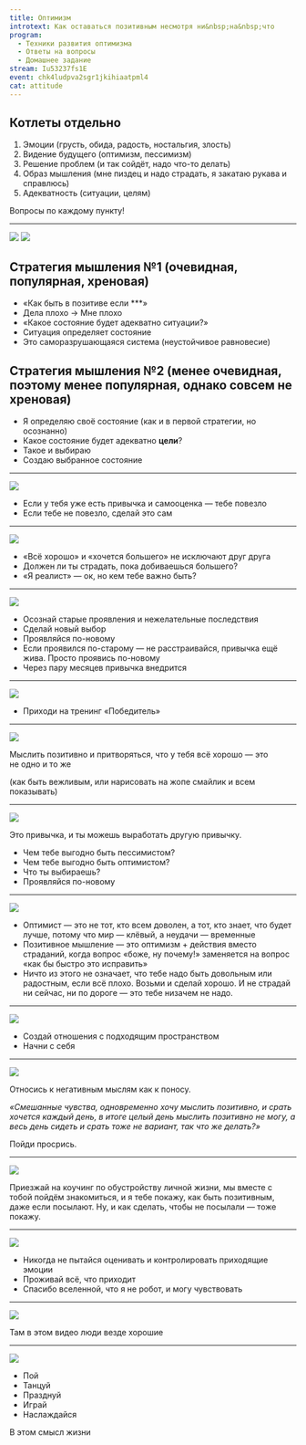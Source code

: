 ```yaml
---
title: Оптимизм
introtext: Как оставаться позитивным несмотря ни&nbsp;на&nbsp;что
program:
  - Техники развития оптимизма
  - Ответы на вопросы
  - Домашнее задание
stream: Iu53237fs1E
event: chk4ludpva2sgr1jkihiaatpml4
cat: attitude
---
```


## Котлеты отдельно

1. Эмоции (грусть, обида, радость, ностальгия, злость)
2. Видение будущего (оптимизм, пессимизм)
3. Решение проблем (и так сойдёт, надо что-то делать)
4. Образ мышления (мне пиздец и надо страдать, я закатаю рукава и справлюсь)
5. Адекватность (ситуации, целям)

Вопросы по каждому пункту!

----

![](https://pp.vk.me/c633318/v633318697/379cb/-NVVrWKwknc.jpg)
![](https://pp.vk.me/c633318/v633318697/379d5/LETBaDVgnZM.jpg)

## Стратегия мышления №1 (очевидная, популярная, хреновая)

- «Как быть в позитиве если ***»
- Дела плохо &rarr; Мне плохо
- «Какое состояние будет адекватно ситуации?»
- Ситуация определяет состояние
- Это саморазрушающаяся система (неустойчивое равновесие)

## Стратегия мышления №2 (менее очевидная, поэтому менее популярная, однако совсем не хреновая)

- Я определяю своё состояние (как и в первой стратегии, но осознанно)
- Какое состояние будет адекватно **цели**?
- Такое и выбираю
- Создаю выбранное состояние

----

![](https://pp.vk.me/c633318/v633318697/379df/cw0TQiVay3g.jpg)

- Если у тебя уже есть привычка и самооценка — тебе повезло
- Если тебе не повезло, сделай это сам

----

![](https://pp.vk.me/c633318/v633318697/379e9/LVPfVfUVFJ0.jpg)

- «Всё хорошо» и «хочется большего» не исключают друг друга
- Должен ли ты страдать, пока добиваешься большего?
- «Я реалист» — ок, но кем тебе важно быть?

----

![](https://pp.vk.me/c633318/v633318697/379f3/DNFLlfc6yaU.jpg)

- Осознай старые проявления и нежелательные последствия
- Сделай новый выбор
- Проявляйся по-новому
- Если проявился по-старому — не расстраивайся, привычка ещё жива. Просто проявись по-новому
- Через пару месяцев привычка внедрится

----

![](https://pp.vk.me/c633318/v633318697/379fd/NNG3-e2iejs.jpg)

- Приходи на тренинг «Победитель»

----

![](https://pp.vk.me/c633318/v633318697/37a07/JxOll9EAdio.jpg)

Мыслить позитивно и&nbsp;притворяться, что у&nbsp;тебя всё хорошо&nbsp;&mdash; это не&nbsp;одно и&nbsp;то&nbsp;же

(как быть вежливым, или нарисовать на жопе смайлик и всем показывать)

----

![](https://pp.vk.me/c633318/v633318697/37a11/5b-nTUdFxeo.jpg)

Это привычка, и ты можешь выработать другую привычку.

- Чем тебе выгодно быть пессимистом?
- Чем тебе выгодно быть оптимистом?
- Что ты выбираешь?
- Проявляйся по-новому

----

![](https://pp.vk.me/c633318/v633318697/37a1b/uBtCTIuADKU.jpg)

- Оптимист — это не тот, кто всем доволен, а тот, кто знает, что будет лучше, потому что мир — клёвый, а неудачи — временные
- Позитивное мышление — это оптимизм + действия вместо страданий, когда вопрос «боже, ну почему!» заменяется на вопрос «как бы быстро это исправить»
- Ничто из этого не означает, что тебе надо быть довольным или радостным, если всё плохо. Возьми и сделай хорошо. И не страдай ни сейчас, ни по дороге — это тебе низачем не надо.

----

![](https://pp.vk.me/c633318/v633318697/37a25/F3euMBg6KZU.jpg)

- Создай отношения с подходящим пространством
- Начни с себя

----

![](https://pp.vk.me/c633318/v633318697/37a2f/gsklKgvjc44.jpg)

Относись к негативным мыслям как к поносу.

_«Смешанные чувства, одновременно хочу мыслить позитивно, и срать хочется каждый день, в итоге целый день мыслить позитивно не могу, а весь день сидеть и срать тоже не вариант, так что же делать?»_

Пойди просрись.

----

![](https://pp.vk.me/c633318/v633318697/37a39/O6Pbi2iKay0.jpg)

Приезжай на коучинг по обустройству личной жизни, мы вместе с тобой пойдём знакомиться, и я тебе покажу, как быть позитивным, даже если посылают. Ну, и как сделать, чтобы не посылали — тоже покажу.

----

![](https://pp.vk.me/c633318/v633318697/37a43/BrwflMkWCYI.jpg)

- Никогда не пытайся оценивать и контролировать приходящие эмоции
- Проживай всё, что приходит
- Спасибо вселенной, что я не робот, и могу чувствовать

----

![](https://pp.vk.me/c633318/v633318697/37a4d/PkifWPsznQQ.jpg)

Там в этом видео люди везде хорошие

----

![](https://pp.vk.me/c633318/v633318697/37a61/HV_bjDEdmCE.jpg)


- Пой
- Танцуй
- Празднуй
- Играй
- Наслаждайся

В этом смысл жизни
